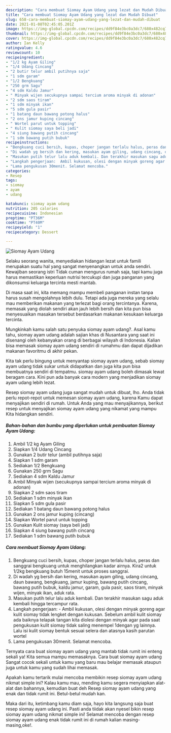 ```yaml
---
description: "Cara membuat Siomay Ayam Udang yang lezat dan Mudah Dibuat"
title: "Cara membuat Siomay Ayam Udang yang lezat dan Mudah Dibuat"
slug: 658-cara-membuat-siomay-ayam-udang-yang-lezat-dan-mudah-dibuat
date: 2021-01-08T02:45:05.201Z
image: https://img-global.cpcdn.com/recipes/dd9f84e3bc0a3dc7/680x482cq70/siomay-ayam-udang-foto-resep-utama.jpg
thumbnail: https://img-global.cpcdn.com/recipes/dd9f84e3bc0a3dc7/680x482cq70/siomay-ayam-udang-foto-resep-utama.jpg
cover: https://img-global.cpcdn.com/recipes/dd9f84e3bc0a3dc7/680x482cq70/siomay-ayam-udang-foto-resep-utama.jpg
author: Ian Kelly
ratingvalue: 4.6
reviewcount: 10
recipeingredient:
- "1/2 kg Ayam Giling"
- "1/4 Udang Cincang"
- "2 butir telur ambil putihnya saja"
- "1 sdm garam"
- "1/2 Bengkuang"
- "250 grm Sagu"
- "4 sdm Kaldu Jamur"
- " Minyak wijen secukupnya sampai tercium aroma minyak di adonan"
- "2 sdm saos tiram"
- "1 sdm minyak ikan"
- "5 sdm gula pasir"
- "1 batang daun bawang potong halus"
- "2 ons jamur kuping cincang"
- " Wortel parut untuk topping"
- " Kulit siomay saya beli jadi"
- "4 siung bawang putih cincang"
- "1 sdm bawang putih bubuk"
recipeinstructions:
- "Bengkuang cuci bersih, kupas, choper jangan terlalu halus, peras dan sanggrai bengkuang untuk menghilangkan kadar airnya. Kira2 untuk 1/2kg bengkuang butuh 15menit untuk proses sanggrai."
- "Di wadah yg bersih dan kering, masukan ayam giling, udang cincang, daun bawang, bengkuang, jamur kuping, bawang putih cincang, bawang putih bubuk, kaldu jamur, garam, gula pasir, saos tiram, minyak wijen, minyak ikan, aduk rata."
- "Masukan putih telur lalu aduk kembali. Dan terakhir masukan sagu aduk kembali hingga tercampur rata."
- "Langkah pengerjaan:  Ambil kukusan, olesi dengan minyak goreng agar kulit siomay tidak lengket dengan kukusan. Sebelum ambil kulit siomay ada baiknya telapak tangan kita diolesi dengan minyak agar pada saat pengukusan kulit siomay tidak saling menempel 1dengan yg lainnya. Lalu isi kulit siomay bentuk sesuai selera dan atasnya kasih parutan wortel"
- "Lama pengukusan 30menit. Selamat mencoba."
categories:
- Resep
tags:
- siomay
- ayam
- udang

katakunci: siomay ayam udang 
nutrition: 205 calories
recipecuisine: Indonesian
preptime: "PT36M"
cooktime: "PT40M"
recipeyield: "1"
recipecategory: Dessert

---
```



![Siomay Ayam Udang](https://img-global.cpcdn.com/recipes/dd9f84e3bc0a3dc7/680x482cq70/siomay-ayam-udang-foto-resep-utama.jpg)

Selaku seorang wanita, menyediakan hidangan lezat untuk famili merupakan suatu hal yang sangat menyenangkan untuk anda sendiri. Kewajiban seorang istri Tidak cuman mengurus rumah saja, tapi kamu juga harus memastikan keperluan nutrisi tercukupi dan juga panganan yang dikonsumsi keluarga tercinta mesti mantab.

Di masa  saat ini, kita memang mampu membeli panganan instan tanpa harus susah mengolahnya lebih dulu. Tetapi ada juga mereka yang selalu mau memberikan makanan yang terlezat bagi orang tercintanya. Karena, memasak yang diolah sendiri akan jauh lebih bersih dan kita pun bisa menyesuaikan masakan tersebut berdasarkan makanan kesukaan keluarga tercinta. 



Mungkinkah kamu salah satu penyuka siomay ayam udang?. Asal kamu tahu, siomay ayam udang adalah sajian khas di Nusantara yang saat ini disenangi oleh kebanyakan orang di berbagai wilayah di Indonesia. Kalian bisa memasak siomay ayam udang sendiri di rumahmu dan dapat dijadikan makanan favoritmu di akhir pekan.

Kita tak perlu bingung untuk menyantap siomay ayam udang, sebab siomay ayam udang tidak sukar untuk didapatkan dan juga kita pun bisa membuatnya sendiri di tempatmu. siomay ayam udang boleh dimasak lewat beragam cara. Kini pun ada banyak cara modern yang menjadikan siomay ayam udang lebih lezat.

Resep siomay ayam udang juga sangat mudah untuk dibuat, lho. Anda tidak perlu repot-repot untuk memesan siomay ayam udang, karena Kamu dapat menyajikan sendiri di rumah. Untuk Anda yang mau menyajikannya, berikut resep untuk menyajikan siomay ayam udang yang nikamat yang mampu Kita hidangkan sendiri.

<!--inarticleads1-->

##### Bahan-bahan dan bumbu yang diperlukan untuk pembuatan Siomay Ayam Udang:

1. Ambil 1/2 kg Ayam Giling
1. Siapkan 1/4 Udang Cincang
1. Gunakan 2 butir telur (ambil putihnya saja)
1. Siapkan 1 sdm garam
1. Sediakan 1/2 Bengkuang
1. Gunakan 250 grm Sagu
1. Sediakan 4 sdm Kaldu Jamur
1. Ambil  Minyak wijen (secukupnya sampai tercium aroma minyak di adonan)
1. Siapkan 2 sdm saos tiram
1. Sediakan 1 sdm minyak ikan
1. Siapkan 5 sdm gula pasir
1. Sediakan 1 batang daun bawang potong halus
1. Gunakan 2 ons jamur kuping (cincang)
1. Siapkan  Wortel parut untuk topping
1. Gunakan  Kulit siomay (saya beli jadi)
1. Siapkan 4 siung bawang putih cincang
1. Sediakan 1 sdm bawang putih bubuk




<!--inarticleads2-->

##### Cara membuat Siomay Ayam Udang:

1. Bengkuang cuci bersih, kupas, choper jangan terlalu halus, peras dan sanggrai bengkuang untuk menghilangkan kadar airnya. Kira2 untuk 1/2kg bengkuang butuh 15menit untuk proses sanggrai.
1. Di wadah yg bersih dan kering, masukan ayam giling, udang cincang, daun bawang, bengkuang, jamur kuping, bawang putih cincang, bawang putih bubuk, kaldu jamur, garam, gula pasir, saos tiram, minyak wijen, minyak ikan, aduk rata.
1. Masukan putih telur lalu aduk kembali. Dan terakhir masukan sagu aduk kembali hingga tercampur rata.
1. Langkah pengerjaan:  - Ambil kukusan, olesi dengan minyak goreng agar kulit siomay tidak lengket dengan kukusan. Sebelum ambil kulit siomay ada baiknya telapak tangan kita diolesi dengan minyak agar pada saat pengukusan kulit siomay tidak saling menempel 1dengan yg lainnya. Lalu isi kulit siomay bentuk sesuai selera dan atasnya kasih parutan wortel
1. Lama pengukusan 30menit. Selamat mencoba.




Ternyata cara buat siomay ayam udang yang mantab tidak rumit ini enteng sekali ya! Kita semua mampu memasaknya. Cara buat siomay ayam udang Sangat cocok sekali untuk kamu yang baru mau belajar memasak ataupun juga untuk kamu yang sudah lihai memasak.

Apakah kamu tertarik mulai mencoba membikin resep siomay ayam udang nikmat simple ini? Kalau kamu mau, mending kamu segera menyiapkan alat-alat dan bahannya, kemudian buat deh Resep siomay ayam udang yang enak dan tidak rumit ini. Betul-betul mudah kan. 

Maka dari itu, ketimbang kamu diam saja, hayo kita langsung saja buat resep siomay ayam udang ini. Pasti anda tiidak akan nyesel bikin resep siomay ayam udang nikmat simple ini! Selamat mencoba dengan resep siomay ayam udang enak tidak rumit ini di rumah kalian masing-masing,oke!.


